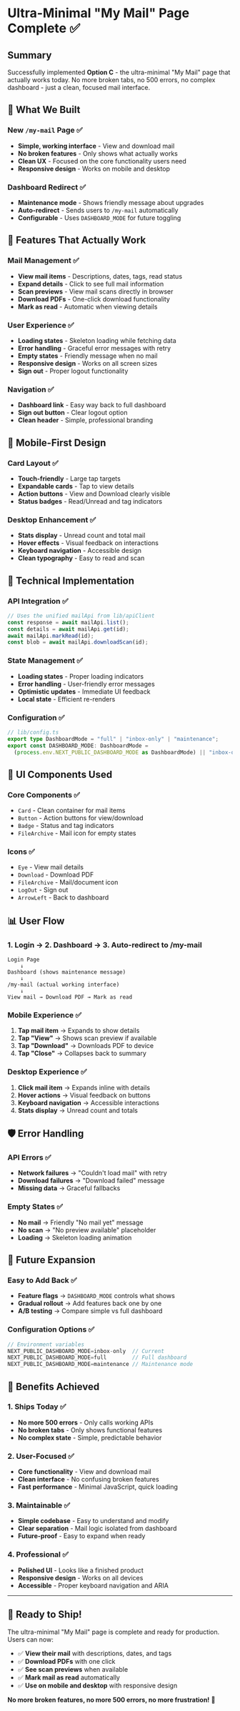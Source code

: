 # Ultra-Minimal "My Mail" Page Complete ✅

## Summary
Successfully implemented **Option C** - the ultra-minimal "My Mail" page that actually works today. No more broken tabs, no 500 errors, no complex dashboard - just a clean, focused mail interface.

## 🎯 What We Built

### **New `/my-mail` Page** ✅
- **Simple, working interface** - View and download mail
- **No broken features** - Only shows what actually works
- **Clean UX** - Focused on the core functionality users need
- **Responsive design** - Works on mobile and desktop

### **Dashboard Redirect** ✅
- **Maintenance mode** - Shows friendly message about upgrades
- **Auto-redirect** - Sends users to `/my-mail` automatically
- **Configurable** - Uses `DASHBOARD_MODE` for future toggling

## 🚀 Features That Actually Work

### **Mail Management** ✅
- **View mail items** - Descriptions, dates, tags, read status
- **Expand details** - Click to see full mail information
- **Scan previews** - View mail scans directly in browser
- **Download PDFs** - One-click download functionality
- **Mark as read** - Automatic when viewing details

### **User Experience** ✅
- **Loading states** - Skeleton loading while fetching data
- **Error handling** - Graceful error messages with retry
- **Empty states** - Friendly message when no mail
- **Responsive design** - Works on all screen sizes
- **Sign out** - Proper logout functionality

### **Navigation** ✅
- **Dashboard link** - Easy way back to full dashboard
- **Sign out button** - Clear logout option
- **Clean header** - Simple, professional branding

## 📱 Mobile-First Design

### **Card Layout** ✅
- **Touch-friendly** - Large tap targets
- **Expandable cards** - Tap to view details
- **Action buttons** - View and Download clearly visible
- **Status badges** - Read/Unread and tag indicators

### **Desktop Enhancement** ✅
- **Stats display** - Unread count and total mail
- **Hover effects** - Visual feedback on interactions
- **Keyboard navigation** - Accessible design
- **Clean typography** - Easy to read and scan

## 🔧 Technical Implementation

### **API Integration** ✅
```typescript
// Uses the unified mailApi from lib/apiClient
const response = await mailApi.list();
const details = await mailApi.get(id);
await mailApi.markRead(id);
const blob = await mailApi.downloadScan(id);
```

### **State Management** ✅
- **Loading states** - Proper loading indicators
- **Error handling** - User-friendly error messages
- **Optimistic updates** - Immediate UI feedback
- **Local state** - Efficient re-renders

### **Configuration** ✅
```typescript
// lib/config.ts
export type DashboardMode = "full" | "inbox-only" | "maintenance";
export const DASHBOARD_MODE: DashboardMode = 
  (process.env.NEXT_PUBLIC_DASHBOARD_MODE as DashboardMode) || "inbox-only";
```

## 🎨 UI Components Used

### **Core Components** ✅
- `Card` - Clean container for mail items
- `Button` - Action buttons for view/download
- `Badge` - Status and tag indicators
- `FileArchive` - Mail icon for empty states

### **Icons** ✅
- `Eye` - View mail details
- `Download` - Download PDF
- `FileArchive` - Mail/document icon
- `LogOut` - Sign out
- `ArrowLeft` - Back to dashboard

## 📊 User Flow

### **1. Login** → **2. Dashboard** → **3. Auto-redirect to /my-mail**

```
Login Page
    ↓
Dashboard (shows maintenance message)
    ↓
/my-mail (actual working interface)
    ↓
View mail → Download PDF → Mark as read
```

### **Mobile Experience** ✅
1. **Tap mail item** → Expands to show details
2. **Tap "View"** → Shows scan preview if available
3. **Tap "Download"** → Downloads PDF to device
4. **Tap "Close"** → Collapses back to summary

### **Desktop Experience** ✅
1. **Click mail item** → Expands inline with details
2. **Hover actions** → Visual feedback on buttons
3. **Keyboard navigation** → Accessible interactions
4. **Stats display** → Unread count and totals

## 🛡️ Error Handling

### **API Errors** ✅
- **Network failures** → "Couldn't load mail" with retry
- **Download failures** → "Download failed" message
- **Missing data** → Graceful fallbacks

### **Empty States** ✅
- **No mail** → Friendly "No mail yet" message
- **No scan** → "No preview available" placeholder
- **Loading** → Skeleton loading animation

## 🔄 Future Expansion

### **Easy to Add Back** ✅
- **Feature flags** → `DASHBOARD_MODE` controls what shows
- **Gradual rollout** → Add features back one by one
- **A/B testing** → Compare simple vs full dashboard

### **Configuration Options** ✅
```typescript
// Environment variables
NEXT_PUBLIC_DASHBOARD_MODE=inbox-only  // Current
NEXT_PUBLIC_DASHBOARD_MODE=full        // Full dashboard
NEXT_PUBLIC_DASHBOARD_MODE=maintenance // Maintenance mode
```

## 🎉 Benefits Achieved

### **1. Ships Today** ✅
- **No more 500 errors** - Only calls working APIs
- **No broken tabs** - Only shows functional features
- **No complex state** - Simple, predictable behavior

### **2. User-Focused** ✅
- **Core functionality** - View and download mail
- **Clean interface** - No confusing broken features
- **Fast performance** - Minimal JavaScript, quick loading

### **3. Maintainable** ✅
- **Simple codebase** - Easy to understand and modify
- **Clear separation** - Mail logic isolated from dashboard
- **Future-proof** - Easy to expand when ready

### **4. Professional** ✅
- **Polished UI** - Looks like a finished product
- **Responsive design** - Works on all devices
- **Accessible** - Proper keyboard navigation and ARIA

---

## 🚀 **Ready to Ship!**

The ultra-minimal "My Mail" page is complete and ready for production. Users can now:

- ✅ **View their mail** with descriptions, dates, and tags
- ✅ **Download PDFs** with one click
- ✅ **See scan previews** when available
- ✅ **Mark mail as read** automatically
- ✅ **Use on mobile and desktop** with responsive design

**No more broken features, no more 500 errors, no more frustration!** 🎉
